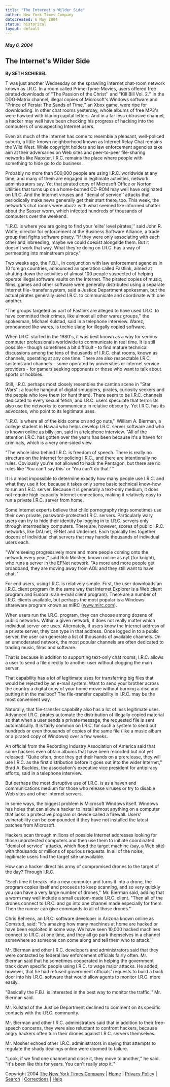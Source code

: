 ```yaml
---
title: "The Internet's Wilder Side"
author: New York Times Company
datecreated: 6 May 2004
status: historical
layout: default
---
```


##### May 6, 2004

## The Internet's Wilder Side

**By SETH SCHIESEL**  

T was just another
Wednesday on the sprawling Internet chat-room network known as I.R.C. In a
room called Prime-Tyme-Movies, users offered free pirated downloads of "The
Passion of the Christ'' and "Kill Bill Vol. 2.'' In the DDO-Matrix channel,
illegal copies of Microsoft's
Windows software and "Prince of Persia: The Sands of Time,'' an Xbox game,
were ripe for downloading. In other chat rooms yesterday, whole albums of free
MP3's were hawked with blaring capital letters. And in a far less obtrusive
channel, a hacker may well have been checking his progress of hacking into the
computers of unsuspecting Internet users.

Even as much of the Internet has come to resemble a pleasant, well-policed
suburb, a little-known neighborhood known as Internet Relay Chat remains the
Wild West. While copyright holders and law enforcement agencies take aim at
their adversaries on Web sites and peer-to-peer file-sharing networks like
Napster, I.R.C. remains the place where people with something to hide go to do
business.

Probably no more than 500,000 people are using I.R.C. worldwide at any time,
and many of them are engaged in legitimate activities, network administrators
say. Yet that pirated copy of Microsoft Office or Norton Utilities that turns
up on a home-burned CD-ROM may well have originated on I.R.C. And the Internet
viruses and "denial of service'' attacks that periodically make news generally
get their start there, too. This week, the network's chat rooms were abuzz
with what seemed like informed chatter about the Sasser worm, which infected
hundreds of thousands of computers over the weekend.

"I.R.C. is where you are going to find your 'elite' level pirates,'' said John
R. Wolfe, director for enforcement at the Business Software Alliance, a trade
group that fights software piracy. "If they were only associating with each
other and inbreeding, maybe we could coexist alongside them. But it doesn't
work that way. What they're doing on I.R.C. has a way of permeating into
mainstream piracy.''

Two weeks ago, the F.B.I., in conjunction with law enforcement agencies in 10
foreign countries, announced an operation called Fastlink, aimed at shutting
down the activities of almost 100 people suspected of helping operate illegal
software vaults on the Internet. The pirated copies of music, films, games and
other software were generally distributed using a separate Internet file-
transfer system, said a Justice Department spokesman, but the actual pirates
generally used I.R.C. to communicate and coordinate with one another.

"The groups targeted as part of Fastlink are alleged to have used I.R.C. to
have committed their crimes, like almost all other warez groups,'' the
spokesman, Michael Kulstad, said in a telephone interview. Warez, pronounced
like wares, is techie slang for illegally copied software.

When I.R.C. started in the 1980's, it was best known as a way for serious
computer professionals worldwide to communicate in real time. It is still
possible - though sometimes a bit difficult - to find mature technical
discussions among the tens of thousands of I.R.C. chat rooms, known as
channels, operating at any one time. There are also respectable I.R.C. systems
and channels - some operated by universities or Internet service providers -
for gamers seeking opponents or those who want to talk about sports or
hobbies.

Still, I.R.C. perhaps most closely resembles the cantina scene in "Star
Wars'': a louche hangout of digital smugglers, pirates, curiosity seekers and
the people who love them (or hunt them). There seem to be I.R.C. channels
dedicated to every sexual fetish, and I.R.C. users speculate that terrorists
also use the networks to communicate in relative obscurity. Yet I.R.C. has its
advocates, who point to its legitimate uses.

"I.R.C. is where all of the kids come on and go nuts,'' William A. Bierman, a
college student in Hawaii who helps develop I.R.C. server software and who is
known online as billy-jon, said in a telephone interview. "All of the
attention I.R.C. has gotten over the years has been because it's a haven for
criminals, which is a very one-sided view.

"The whole idea behind I.R.C. is freedom of speech. There is really no
structure on the Internet for policing I.R.C., and there are intentionally no
rules. Obviously you're not allowed to hack the Pentagon, but there are no
rules like 'You can't say this' or 'You can't do that.' "

It is almost impossible to determine exactly how many people use I.R.C. and
what they use it for, because it takes only some basic technical know-how to
run an I.R.C. server. Because it is generally a text-only medium, it does not
require high-capacity Internet connections, making it relatively easy to run a
private I.R.C. server from home.

Some Internet experts believe that child pornography rings sometimes use their
own private, password-protected I.R.C. servers. Particularly wary users can
try to hide their identity by logging in to I.R.C. servers only through
intermediary computers. There are, however, scores of public I.R.C. networks,
like DALnet, EFNet and Undernet. Each typically ties together dozens of
individual chat servers that may handle thousands of individual users each.

"We're seeing progressively more and more people coming onto the network every
year,'' said Rob Mosher, known online as nyt (for knight), who runs a server
in the EFNet network. "As more and more people get broadband, they are moving
away from AOL and they still want to have chat.''

For end users, using I.R.C. is relatively simple. First, the user downloads an
I.R.C. client program (in the same way that Internet Explorer is a Web client
program and Eudora is an e-mail client program). There are a number of I.R.C.
clients available, but perhaps the most popular is a Windows shareware program
known as mIRC (www.mirc.com).

When users run the I.R.C. program, they can choose among dozens of public
networks. Within a given network, it does not really matter which individual
server one uses. Alternately, if users know the Internet address of a private
server, they can type in that address. Once logged in to a public server, the
user can generate a list of thousands of available channels. On an unmoderated
network, the most popular channels are often dedicated to trading music, films
and software.

That is because in addition to supporting text-only chat rooms, I.R.C. allows
a user to send a file directly to another user without clogging the main
server.

That capability has a lot of legitimate uses for transferring big files that
would be rejected by an e-mail system. Want to send your brother across the
country a digital copy of your home movie without burning a disc and putting
it in the mailbox? The file-transfer capability in I.R.C. may be the most
convenient way.

Naturally, that file-transfer capability also has a lot of less legitimate
uses. Advanced I.R.C. pirates automate the distribution of illegally copied
material so that when a user sends a private message, the requested file is
sent automatically. It is fairly common on I.R.C. for such a system to send
out hundreds or even thousands of copies of the same file (like a music album
or a pirated copy of Windows) over a few weeks.

An official from the Recording Industry Association of America said that some
hackers even obtain albums that have been recorded but not yet released.
"Quite often, once they get their hands on a prerelease, they will use I.R.C.
as the first distribution before it goes out into the wider Internet,'' Brad
A. Buckles, the association's executive vice president for antipiracy efforts,
said in a telephone interview.

But perhaps the most disruptive use of I.R.C. is as a haven and communications
medium for those who release viruses or try to disable Web sites and other
Internet servers.

In some ways, the biggest problem is Microsoft Windows itself. Windows has
holes that can allow a hacker to install almost anything on a computer that
lacks a protective program or device called a firewall. Users' vulnerability
can be compounded if they have not installed the latest patches from
Microsoft.

Hackers scan through millions of possible Internet addresses looking for those
unprotected computers and then use them to initiate coordinated "denial of
service'' attacks, which flood the target machine (say, a Web site) with
thousands or millions of spurious requests. In all of the noise, legitimate
users find the target site unavailable.

How can a hacker direct his army of compromised drones to the target of the
day? Through I.R.C.

"Each time it breaks into a new computer and turns it into a drone, the
program copies itself and proceeds to keep scanning, and so very quickly you
can have a very large number of drones,'' Mr. Bierman said, adding that a worm
may well include a small custom-made I.R.C. client. "Then all of the drones
connect to I.R.C. and go into one channel made especially for them. Then the
runner can give commands to all of those drones.''

Chris Behrens, an I.R.C. software developer in Arizona known online as
Comstud, said: "It's amazing how many machines at home are hacked or have been
exploited in some way. We have seen 10,000 hacked machines connect to I.R.C.
at one time, and they all go park themselves in a channel somewhere so someone
can come along and tell them who to attack.''

Mr. Bierman and other I.R.C. developers and administrators said that they were
contacted by federal law enforcement officials fairly often. Mr. Bierman said
that he sometimes cooperated in helping the government track down specific
people using I.R.C. to wage major attacks. He added, however, that he had
refused government officials' requests to build a back door into his I.R.C.
software that would allow agents to monitor I.R.C. more easily.

"Basically the F.B.I. is interested in the best way to monitor the traffic,''
Mr. Bierman said.

Mr. Kulstad of the Justice Department declined to comment on its specific
contacts with the I.R.C. community.

Mr. Bierman and other I.R.C. administrators said that in addition to their
free-speech concerns, they were also reluctant to confront hackers, because
angry hackers often turn their drones against I.R.C. servers themselves.

Mr. Mosher echoed other I.R.C. administrators in saying that attempts to
regulate the shady dealings online were doomed to failure.

"Look, if we find one channel and close it, they move to another,'' he said.
"It's been like this for years. You can't really stop it.''

  
Copyright 2004 
[The New York Times Company](http://www.nytco.com/) |
[Home](http://www.nytimes.com/) | 
[Privacy Policy](http://www.nytimes.com/ref/membercenter/help/privacy.html) |
[Search](http://query.nytimes.com/search/advanced/) |
[Corrections](http://www.nytimes.com/corrections.html) |
[Help](http://www.nytimes.com/membercenter/sitehelp.html)

